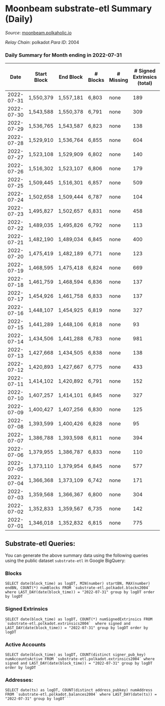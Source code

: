 # Moonbeam substrate-etl Summary (Daily)

_Source_: [moonbeam.polkaholic.io](https://moonbeam.polkaholic.io)

*Relay Chain*: polkadot
*Para ID*: 2004



### Daily Summary for Month ending in 2022-07-31


| Date | Start Block | End Block | # Blocks | # Missing | # Signed Extrinsics (total) | # Active Accounts | # Addresses with Balances | # Events | # Transfers | # XCM Transfers In | # XCM Transfers Out |
| ---- | ----------- | --------- | -------- | --------- | --------------------------- | ----------------- | ------------------------- | -------- | ----------- | ------------------ | ------------------- |
| 2022-07-31 | 1,550,379 | 1,557,181 | 6,803 | none  | 189 | 75 | 280,960 | 985,280 | 32,057 ($9,316,696) | 2,215 ($1,463,278) | 394 ($983,032) |
| 2022-07-30 | 1,543,588 | 1,550,378 | 6,791 | none  | 309 | 88 | 271,805 | 1,245,743 | 49,140 ($15,485,662) | 2,136 ($455,781) | 489 ($166,451) |
| 2022-07-29 | 1,536,765 | 1,543,587 | 6,823 | none  | 138 | 69 | 268,869 | 920,877 | 38,673 ($13,383,558) | 1,594 ($1,558,394) | 319 ($828,876) |
| 2022-07-28 | 1,529,910 | 1,536,764 | 6,855 | none  | 604 | 74 | 263,992 | 571,262 | 13,967 ($17,312,399) | 226 ($297,693) | 70 ($474,935) |
| 2022-07-27 | 1,523,108 | 1,529,909 | 6,802 | none  | 140 | 68 | 263,628 | 517,519 | 10,973 ($18,032,053) | 64 ($57,492.08) | 32 ($127,835) |
| 2022-07-26 | 1,516,302 | 1,523,107 | 6,806 | none  | 179 | 66 | 263,278 | 446,415 | 8,270 ($6,918,595) | 49 ($47,006.49) | 35 ($28,356.66) |
| 2022-07-25 | 1,509,445 | 1,516,301 | 6,857 | none  | 509 | 78 | 262,983 | 494,778 | 10,320 ($12,112,733) | 59 ($182,020) | 22 ($70,111.61) |
| 2022-07-24 | 1,502,658 | 1,509,444 | 6,787 | none  | 104 | 55 | 262,684 | 422,110 | 9,218 ($7,140,056) | 65 ($128,202) | 41 ($47,743.25) |
| 2022-07-23 | 1,495,827 | 1,502,657 | 6,831 | none  | 458 | 52 | 262,336 | 464,884 | 9,081 ($4,915,630) | 56 ($181,219) | 27 ($107,575) |
| 2022-07-22 | 1,489,035 | 1,495,826 | 6,792 | none  | 113 | 61 | 261,926 | 489,323 | 10,391 ($6,234,140) | 68 ($240,600) | 36 ($264,430) |
| 2022-07-21 | 1,482,190 | 1,489,034 | 6,845 | none  | 400 | 75 | 261,670 | 479,023 | 10,012 ($11,238,639) | 50 ($2,548,328) | 41 ($319,960) |
| 2022-07-20 | 1,475,419 | 1,482,189 | 6,771 | none  | 123 | 59 | 261,359 | 544,813 | 12,739 ($13,241,978) | 73 ($290,640) | 41 ($111,780) |
| 2022-07-19 | 1,468,595 | 1,475,418 | 6,824 | none  | 669 | 84 | 261,004 | 635,827 | 17,057 ($16,889,840) | 88 ($761,214) | 34 ($236,895) |
| 2022-07-18 | 1,461,759 | 1,468,594 | 6,836 | none  | 137 | 69 | 260,750 | 564,356 | 13,109 ($12,463,229) | 73 ($1,237,411) | 40 ($891,500) |
| 2022-07-17 | 1,454,926 | 1,461,758 | 6,833 | none  | 137 | 59 | 260,509 | 436,975 | 8,981 ($8,377,497) | 63 ($1,751,322) | 38 ($926,560) |
| 2022-07-16 | 1,448,107 | 1,454,925 | 6,819 | none  | 327 | 59 | 260,236 | 435,137 | 8,833 ($4,002,788) | 69 ($262,556) | 36 ($231,184) |
| 2022-07-15 | 1,441,289 | 1,448,106 | 6,818 | none  | 93 | 54 | 260,034 | 389,583 | 9,356 ($11,244,049) | 45 ($845,804) | 38 ($514,725) |
| 2022-07-14 | 1,434,506 | 1,441,288 | 6,783 | none  | 981 | 69 | 259,729 | 459,943 | 10,602 ($4,996,372) | 59 ($224,431) | 30 ($258,796) |
| 2022-07-13 | 1,427,668 | 1,434,505 | 6,838 | none  | 138 | 69 | 259,378 | 476,181 | 11,348 ($12,081,907) | 76 ($161,766) | 47 ($27,929.30) |
| 2022-07-12 | 1,420,893 | 1,427,667 | 6,775 | none  | 433 | 59 | 258,993 | 422,908 | 8,566 ($7,309,665) | 54 ($214,958) | 29 ($45,172.14) |
| 2022-07-11 | 1,414,102 | 1,420,892 | 6,791 | none  | 152 | 48 | 258,682 | 438,735 | 10,245 ($21,751,365) | 59 ($106,085) | 30 ($59,719.99) |
| 2022-07-10 | 1,407,257 | 1,414,101 | 6,845 | none  | 327 | 52 | 258,299 | 363,907 | 8,404 ($2,699,949) | 56 ($668,293) | 25 ($551,369) |
| 2022-07-09 | 1,400,427 | 1,407,256 | 6,830 | none  | 125 | 40 | 258,065 | 391,540 | 7,588 ($4,553,028) | 49 ($164,373) | 13 ($6,015.10) |
| 2022-07-08 | 1,393,599 | 1,400,426 | 6,828 | none  | 95 | 44 | 257,842 | 545,538 | 9,015 ($4,386,728) | 61 ($438,415) | 49 ($165,721) |
| 2022-07-07 | 1,386,788 | 1,393,598 | 6,811 | none  | 394 | 57 | 257,581 | 522,911 | 10,492 ($7,250,641) | 79 ($333,588) | 52 ($147,908) |
| 2022-07-06 | 1,379,955 | 1,386,787 | 6,833 | none  | 110 | 45 | 257,295 | 456,043 | 9,121 ($11,222,610) | 54 ($231,195) | 22 ($12,240.48) |
| 2022-07-05 | 1,373,110 | 1,379,954 | 6,845 | none  | 577 | 51 | 256,936 | 460,549 | 11,483 ($8,656,395) | 82 ($337,348) | 22 ($13,761.71) |
| 2022-07-04 | 1,366,368 | 1,373,109 | 6,742 | none  | 171 | 59 | 256,583 | 451,596 | 10,841 ($12,441,474) | 43 ($122,654) | 19 ($672,282) |
| 2022-07-03 | 1,359,568 | 1,366,367 | 6,800 | none  | 304 | 70 | 256,213 | 431,003 | 9,929 ($8,536,624) | 66 ($139,989) | 31 ($81,255.65) |
| 2022-07-02 | 1,352,833 | 1,359,567 | 6,735 | none  | 142 | 65 | 255,879 | 522,183 | 13,213 ($15,791,560) | 93 ($359,488) | 39 ($71,482.28) |
| 2022-07-01 | 1,346,018 | 1,352,832 | 6,815 | none  | 775 | 62 | 255,412 | 519,748 | 13,949 ($14,559,517) | 109 ($374,789) | 43 ($745,023) |

## Substrate-etl Queries:
You can generate the above summary data using the following queries using the public dataset `substrate-etl` in Google BigQuery:


### Blocks
```
SELECT date(block_time) as logDT, MIN(number) startBN, MAX(number) endBN, COUNT(*) numBlocks FROM `substrate-etl.polkadot.blocks2004`  where LAST_DAY(date(block_time)) = "2022-07-31" group by logDT order by logDT
```


### Signed Extrinsics
```
SELECT date(block_time) as logDT, COUNT(*) numSignedExtrinsics FROM `substrate-etl.polkadot.extrinsics2004`  where signed and LAST_DAY(date(block_time)) = "2022-07-31" group by logDT order by logDT
```


### Active Accounts
```
SELECT date(block_time) as logDT, COUNT(distinct signer_pub_key) numAccountsActive FROM `substrate-etl.polkadot.extrinsics2004` where signed and LAST_DAY(date(block_time)) = "2022-07-31" group by logDT order by logDT
```


### Addresses:
```
SELECT date(ts) as logDT, COUNT(distinct address_pubkey) numAddress FROM `substrate-etl.polkadot.balances2004` where LAST_DAY(date(ts)) = "2022-07-31" group by logDT```


